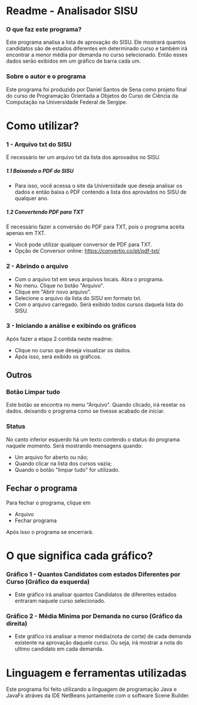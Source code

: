 # Readme - Analisador SISU
### O que faz este programa?
Este programa analisa a lista de aprovação do SISU. Ele mostrará quantos candidatos são de estados diferentes em determinado curso e também irá encontrar a menor média por demanda no curso selecionado. Então esses dados serão exibidos em um gráfico de barra cada um.
### Sobre o autor e o programa
Este programa foi produzido por Daniel Santos de Sena como projeto final do curso de Programação Orientada a Objetos do Curso de Ciência da Computação na Universidade Federal de Sergipe.


# Como utilizar?

### 1 - Arquivo txt do SISU
É necessário ter um arquivo txt da lista dos aprovados no SISU.
##### 1.1 Baixando o PDF do SISU
- Para isso, você acessa o site da Universidade que deseja analisar os dados e então baixa o PDF contendo a lista dos aprovados no SISU de qualquer ano.
##### 1.2 Convertendo PDF para TXT
É necessário fazer a conversão do PDF para TXT, pois o programa aceita apenas em TXT.
- Você pode utilizar qualquer conversor de PDF para TXT.
- Opção de Conversor online: https://convertio.co/pt/pdf-txt/


### 2 - Abrindo o arquivo
- Com o arquivo txt em seus arquivos locais. Abra o programa.
- No menu. Clique no botão "Arquivo".
- Clique em "Abrir novo arquivo".
- Selecione o arquivo da lista do SISU em formato txt.
- Com o arquivo carregado. Será exibido todos cursos daquela lista do SISU.

### 3 - Iniciando a análise e exibindo os gráficos
Após fazer a etapa 2 contida neste readme:
- Clique no curso que deseja visualizar os dados.
- Após isso, será exibido os gráficos.

## Outros

### Botão Limpar tudo

Este botão se encontra no menu "Arquivo".
Quando clicado, irá resetar os dados. deixando o programa como se tivesse acabado de iniciar.


### Status
No canto inferior esquerdo há um texto contendo o status do programa naquele momento. Será mostrando mensagens quando:
- Um arquivo for aberto ou não; 
- Quando clicar na lista dos cursos vazia; 
- Quando o botão "limpar tudo" for utilizado.

## Fechar o programa
Para fechar o programa, clique em
- Arquivo
- Fechar programa

Após isso o programa se encerrará.

# O que significa cada gráfico?
### Gráfico 1 - Quantos Candidatos com estados Diferentes por Curso (Gráfico da esquerda)
- Este gráfico irá analisar quantos Candidatos de diferentes estados entraram naquele curso selecionado.

### Gráfico 2 - Média Minima por Demanda no curso (Gráfico da direita)
- Este gráfico irá analisar a menor média(nota de corte) de cada demanda existente na aprovação daquele curso. Ou seja, irá mostrar a nota do ultimo candidato em cada demanda.

# Linguagem e ferramentas utilizadas
Este programa foi feito utilizando a linguagem de programação Java e JavaFx atráves da IDE NetBeans juntamente com o software Scene Builder.

